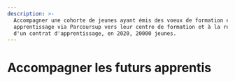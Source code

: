 ```yaml
---
description: >-
  Accompagner une cohorte de jeunes ayant émis des voeux de formation en
  apprentissage via Parcoursup vers leur centre de formation et à la recherche
  d'un contrat d'apprentissage, en 2020, 20000 jeunes.
---
```


# Accompagner les futurs apprentis

